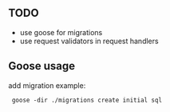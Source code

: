 ## TODO 
 - use goose for migrations
 - use request validators in request handlers


## Goose usage
add migration example:
```
 goose -dir ./migrations create initial sql
```